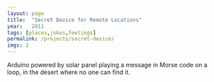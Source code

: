```yaml
---
layout: page
title:  "Secret Device for Remote Locations"
year:   2011
tags: [places,jokes,feelings]
permalink: /projects/secret-device/
imgs: 2
---
```


Arduino powered by solar panel playing a message in Morse code on a loop, in the desert where no one can find it.